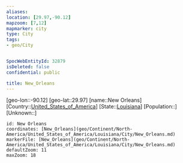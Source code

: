 ```yaml
---
aliases: 
location: [29.97,-90.12]
mapzoom: [7,12] 
mapmarker: city 
type: City
tags:
- geo/City


SpocWebEntityId: 32879
isDeleted: false
confidential: public

title: New_Orleans
---
```

[geo-lon::-90.12]
[geo-lat::29.97]
[name::New Orleans]
[Country::[United_States_of_America](geo/Continent/North-America/United_States_of_America.md)]
[State::[Louisiana](geo/Continent/North-America/United_States_of_America/Louisiana.md)]
[Population::]
[Unknown::]


```leaflet
id: New Orleans
coordinates: [New_Orleans](geo/Continent/North-America/United_States_of_America/Louisiana/City/New_Orleans.md)
markerFile: [New_Orleans](geo/Continent/North-America/United_States_of_America/Louisiana/City/New_Orleans.md)
defaultZoom: 11 
maxZoom: 18
```



